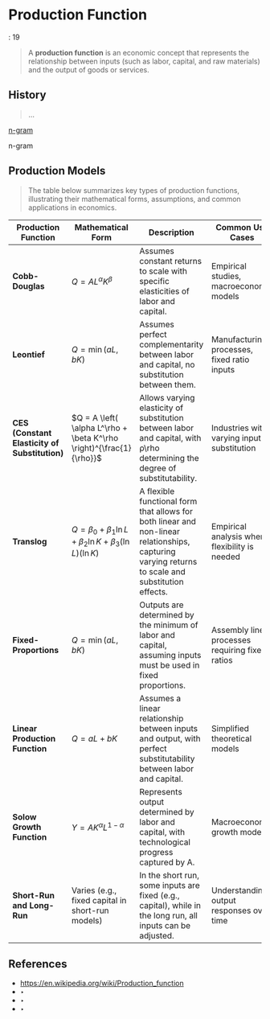 # Production Function

: 19

> A **production function** is an economic concept that represents the relationship between inputs (such as labor, capital, and raw materials) and the output of goods or services.
> 

## History

> …
> 

[n-gram](https://books.google.com/ngrams/interactive_chart?content=%22Production+Function%22&year_start=1800&year_end=2022&corpus=en&smoothing=3)

n-gram

## Production Models

> The table below summarizes key types of production functions, illustrating their mathematical forms, assumptions, and common applications in economics.
> 

| **Production Function** | **Mathematical Form** | **Description** | **Common Use Cases** |
| --- | --- | --- | --- |
| **Cobb-Douglas** | $Q = A L^\alpha K^\beta$ | Assumes constant returns to scale with specific elasticities of labor and capital. | Empirical studies, macroeconomic models |
| **Leontief** | $Q = \min(aL, bK)$ | Assumes perfect complementarity between labor and capital, no substitution between them. | Manufacturing processes, fixed ratio inputs |
| **CES (Constant Elasticity of Substitution)** | $Q = A \left( \alpha L^\rho + \beta K^\rho \right)^{\frac{1}{\rho}}$ | Allows varying elasticity of substitution between labor and capital, with ρ\rho determining the degree of substitutability. | Industries with varying input substitution |
| **Translog** | $Q = \beta_0 + \beta_1 \ln L + \beta_2 \ln K + \beta_3 (\ln L)(\ln K)$ | A flexible functional form that allows for both linear and non-linear relationships, capturing varying returns to scale and substitution effects. | Empirical analysis where flexibility is needed |
| **Fixed-Proportions** | $Q = \min(aL, bK)$ | Outputs are determined by the minimum of labor and capital, assuming inputs must be used in fixed proportions. | Assembly lines, processes requiring fixed ratios |
| **Linear Production Function** | $Q = aL + bK$ | Assumes a linear relationship between inputs and output, with perfect substitutability between labor and capital. | Simplified theoretical models |
| **Solow Growth Function** | $Y = A K^\alpha L^{1-\alpha}$ | Represents output determined by labor and capital, with technological progress captured by A. | Macroeconomic growth models |
| **Short-Run and Long-Run** | Varies (e.g., fixed capital in short-run models) | In the short run, some inputs are fixed (e.g., capital), while in the long run, all inputs can be adjusted. | Understanding output responses over time |

## References

- https://en.wikipedia.org/wiki/Production_function
- ‣
- ‣
- ‣